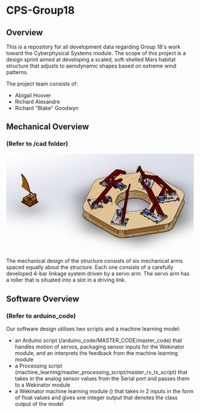 # CPS-Group18

## Overview

This is a repository for all development data regarding Group 18's work toward the Cyberphysical Systems module. The scope of this project is a design sprint aimed at developing a scaled, soft-shelled Mars habitat structure that adjusts to aerodynamic shapes based on extreme wind patterns.  

The project team consists of:
- Abigail Hoover
- Richard Alexandre
- Richard "Blake" Goodwyn

## Mechanical Overview 
### (Refer to /cad folder)

![Top Level Assembly](https://github.com/blake-goodwyn/CPS-Group18/blob/main/images/tla.png)

The mechanical design of the structure consists of six mechanical arms spaced equally about the structure. Each one consists of a carefully developed 4-bar linkage system driven by a servo arm. The servo arm has a roller that is situated into a slot in a driving link.

## Software Overview
### (Refer to arduino_code)

Our software design utilises two scripts and a machine learning model: 
- an Arduino script (/arduino_code/MASTER_CODE/master_code) that handles motion of servos, packaging sensor inputs for the Wekinator module, 
and an interprets the feedback from the machine learning module
- a Processing script (machine_learning/master_processing_script/master_rx_tx_script) that takes in the analog sensor values from the Serial port and passes them to a Wekinator module
- a Wekinator machine learning module () that takes in 2 inputs in the form of float values and gives one integer output that denotes the class output of the model
